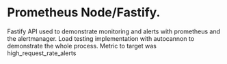 # Prometheus Node/Fastify.

Fastify API used to demonstrate monitoring and alerts with prometheus and the alertmanager.
Load testing implementation with autocannon to demonstrate the whole process.
Metric to target was high_request_rate_alerts
